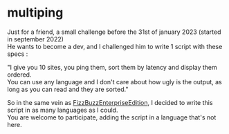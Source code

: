 # multiping

Just for a friend, a small challenge before the 31st of january 2023 (started in september 2022)  
He wants to become a dev, and I challenged him to write 1 script with these specs :  
  
"I give you 10 sites, you ping them, sort them by latency and display them ordered.  
You can use any language and I don't care about how ugly is the output, as long as you can read and they are sorted."  
  
  
So in the same vein as [FizzBuzzEnterpriseEdition](https://github.com/EnterpriseQualityCoding/FizzBuzzEnterpriseEdition), I decided to write this script in as many languages as I could.  
You are welcome to participate, adding the script in a language that's not here.